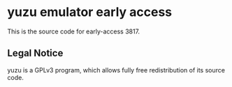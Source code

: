 yuzu emulator early access
=============

This is the source code for early-access 3817.

## Legal Notice

yuzu is a GPLv3 program, which allows fully free redistribution of its source code.